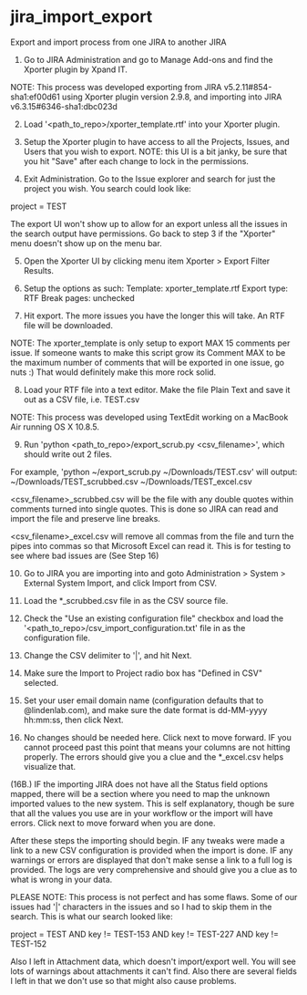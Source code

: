 # jira_import_export
Export and import process from one JIRA to another JIRA

1. Go to JIRA Administration and go to Manage Add-ons and find the Xporter plugin by Xpand IT.

NOTE: This process was developed exporting from JIRA v5.2.11#854-sha1:ef00d61 using Xporter plugin version 2.9.8, and importing into JIRA v6.3.15#6346-sha1:dbc023d

2. Load '<path_to_repo>/xporter_template.rtf' into your Xporter plugin.

3. Setup the Xporter plugin to have access to all the Projects, Issues, and Users that you wish to export. NOTE: this UI is a bit janky, be sure that you hit "Save" after each change to lock in the permissions. 

4. Exit Administration. Go to the Issue explorer and search for just the project you wish.  You search could look like:

project = TEST

The export UI won't show up to allow for an export unless all the issues in the search output have permissions. Go back to step 3 if the "Xporter" menu doesn't show up on the menu bar.

5. Open the Xporter UI by clicking menu item Xporter > Export Filter Results.

6. Setup the options as such:
Template: xporter_template.rtf
Export type: RTF
Break pages: unchecked

7. Hit export. The more issues you have the longer this will take. An RTF file will be downloaded.

NOTE: The xporter_template is only setup to export MAX 15 comments per issue. If someone wants to make this script grow its Comment MAX to be the maximum number of comments that will be exported in one issue, go nuts :) That would definitely make this more rock solid.

8. Load your RTF file into a text editor. Make the file Plain Text and save it out as a CSV file, i.e. TEST.csv

NOTE: This process was developed using TextEdit working on a MacBook Air running OS X 10.8.5. 

9. Run 'python <path_to_repo>/export_scrub.py <csv_filename>', which should write out 2 files. 

For example, 'python ~/export_scrub.py ~/Downloads/TEST.csv' will output:
~/Downloads/TEST_scrubbed.csv
~/Downloads/TEST_excel.csv

<csv_filename>_scrubbed.csv will be the file with any double quotes within comments turned into single quotes. This is done so JIRA can read and import the file and preserve line breaks. 

<csv_filename>_excel.csv will remove all commas from the file and turn the pipes into commas so that Microsoft Excel can read it. This is for testing to see where bad issues are (See Step 16)

10. Go to JIRA you are importing into and goto Administration > System > External System Import, and click Import from CSV.

11. Load the *_scrubbed.csv file in as the CSV source file. 

12. Check the "Use an existing configuration file" checkbox and load the '<path_to_repo>/csv_import_configuration.txt' file in as the configuration file. 

13. Change the CSV delimiter to '|', and hit Next.

14. Make sure the Import to Project radio box has "Defined in CSV" selected. 

15. Set your user email domain name (configuration defaults that to @lindenlab.com), and make sure the date format is dd-MM-yyyy hh:mm:ss, then click Next.

16. No changes should be needed here. Click next to move forward. IF you cannot proceed past this point that means your columns are not hitting properly. The errors should give you a clue and the *_excel.csv helps visualize that.

(16B.) IF the importing JIRA does not have all the Status field options mapped, there will be a section where you need to map the unknown imported values to the new system. This is self explanatory, though be sure that all the values you use are in your workflow or the import will have errors. Click next to move forward when you are done.

After these steps the importing should begin. IF any tweaks were made a link to a new CSV configuration is provided when the import is done. IF any warnings or errors are displayed that don't make sense a link to a full log is provided. The logs are very comprehensive and should give you a clue as to what is wrong in your data.

PLEASE NOTE: This process is not perfect and has some flaws. Some of our issues had '|' characters in the issues and so I had to skip them in the search. This is what our search looked like:

project = TEST AND key != TEST-153 AND key != TEST-227 AND key != TEST-152

Also I left in Attachment data, which doesn't import/export well. You will see lots of warnings about attachments it can't find. Also there are several fields I left in that we don't use so that might also cause problems. 
